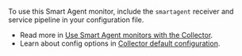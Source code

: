 To use this Smart Agent monitor, include the `smartagent` receiver and service pipeline in your configuration file.

- Read more in [Use Smart Agent monitors with the Collector](https://docs.splunk.com/Observability/gdi/opentelemetry/smart-agent-migration-monitors.html).
- Learn about config options in [Collector default configuration](https://docs.splunk.com/Observability/gdi/opentelemetry/configure-the-collector-ootb.html). 

